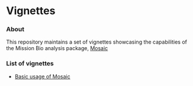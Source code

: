 # Vignettes

### About

This repository maintains a set of vignettes showcasing
the capabilities of the Mission Bio analysis package, [Mosaic](https://github.com/MissionBio/mosaic)

### List of vignettes
- [Basic usage of Mosaic](https://missionbio.github.io/mosaic-vignettes/basics/basics.html)
